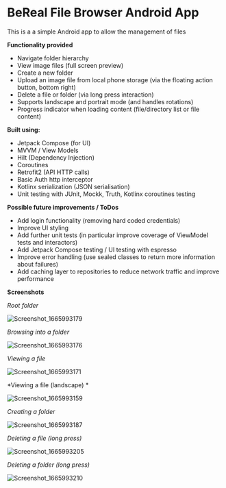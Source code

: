 # BeReal File Browser Android App

This is a a simple Android app to allow the management of files 

**Functionality provided**

- Navigate folder hierarchy
- View image files (full screen preview)
- Create a new folder
- Upload an image file from local phone storage (via the floating action button, bottom right)
- Delete a file or folder (via long press interaction)
- Supports landscape and portrait mode (and handles rotations)
- Progress indicator when loading content (file/directory list or file content)

**Built using:**

- Jetpack Compose (for UI) 
- MVVM / View Models
- Hilt (Dependency Injection)
- Coroutines
- Retrofit2 (API HTTP calls)
- Basic Auth http interceptor 
- Kotlinx serialization (JSON serialisation)
- Unit testing with JUnit, Mockk, Truth, Kotlinx coroutines testing

**Possible future improvements / ToDos**

- Add login functionality (removing hard coded credentials)
- Improve UI styling 
- Add further unit tests (in particular improve coverage of ViewModel tests and interactors)
- Add Jetpack Compose testing / UI testing with espresso
- Improve error handling (use sealed classes to return more information about failures)
- Add caching layer to repositories to reduce network traffic and improve performance

**Screenshots**

*Root folder*

![Screenshot_1665993179](https://user-images.githubusercontent.com/2723637/196122225-3bb9a17f-1b75-4301-ad2b-d18171c57fec.png)

*Browsing into a folder*

![Screenshot_1665993176](https://user-images.githubusercontent.com/2723637/196122382-c961b5c4-b529-4c83-a147-67d425f8b63f.png)

*Viewing a file*

![Screenshot_1665993171](https://user-images.githubusercontent.com/2723637/196122551-d1929d81-16c5-4c4e-99bc-9f0a83a4ee43.png)

*Viewing a file (landscape) *

![Screenshot_1665993159](https://user-images.githubusercontent.com/2723637/196122617-7b6a1335-7c63-4829-a8f5-2b77de63c64a.png)

*Creating a folder*

![Screenshot_1665993187](https://user-images.githubusercontent.com/2723637/196122737-5a15c49f-9ac5-4574-a608-827df077adb6.png)

*Deleting a file (long press)*

![Screenshot_1665993205](https://user-images.githubusercontent.com/2723637/196122865-55363272-a9c3-4c55-9306-22b38ff2456f.png)

*Deleting a folder (long press)*

![Screenshot_1665993210](https://user-images.githubusercontent.com/2723637/196122984-4c76c3ef-a41a-4f44-949f-c3d77602a06b.png)


